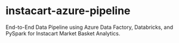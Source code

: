 # instacart-azure-pipeline
End-to-End Data Pipeline using Azure Data Factory, Databricks, and PySpark for Instacart Market Basket Analytics.
